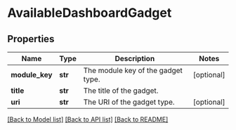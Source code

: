 # AvailableDashboardGadget

## Properties
Name | Type | Description | Notes
------------ | ------------- | ------------- | -------------
**module_key** | **str** | The module key of the gadget type. | [optional] 
**title** | **str** | The title of the gadget. | 
**uri** | **str** | The URI of the gadget type. | [optional] 

[[Back to Model list]](../README.md#documentation-for-models) [[Back to API list]](../README.md#documentation-for-api-endpoints) [[Back to README]](../README.md)

